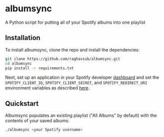 # albumsync
A Python script for putting all of your Spotify albums into one playlist

## Installation

To install albumsync, clone the repo and install the dependencies:

``` bash
git clone https://github.com/raghavsub/albumsync.git
cd albumsync
pip install -r requirements.txt
```

Next, set up an application in your Spotify developer [dashboard](https://developer.spotify.com/dashboard/applications) and set the `SPOTIFY_CLIENT_ID`, `SPOTIFY_CLIENT_SECRET`, and `SPOTIFY_REDIRECT_URI` environment variables as described [here](https://spotipy.readthedocs.io/en/latest/#authorization-code-flow).

## Quickstart

Albumsync populates an existing playlist ("All Albums" by default) with the contents of your saved albums:

``` bash
./albumsync <your Spotify username>
```
